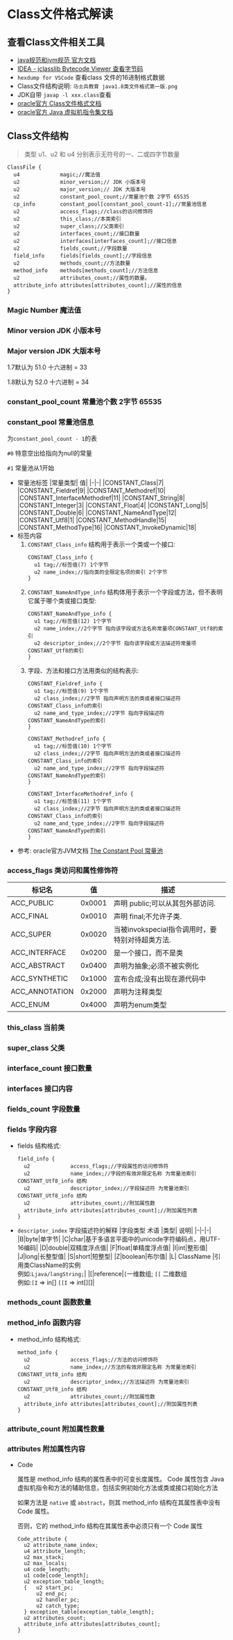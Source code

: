 Class文件格式解读
===
## 查看Class文件相关工具
* [java规范和jvm规范 官方文档](https://docs.oracle.com/javase/specs/)
* [IDEA - jclasslib Bytecode Viewer 查看字节码](https://plugins.jetbrains.com/plugin/9248-jclasslib-bytecode-viewer)
* `hexdump for VSCode` 查看class 文件的16进制格式数据
* Class文件结构说明: `马士兵教育 java1.8类文件格式第一版.png`
* JDK自带 `javap -l xxx.class`查看
* [oracle官方 Class文件格式文档](https://docs.oracle.com/javase/specs/jvms/se8/html/jvms-4.html)
* [oracle官方 Java 虚拟机指令集文档](https://docs.oracle.com/javase/specs/jvms/se8/html/jvms-6.html)
## Class文件结构
> 类型 u1、u2 和 u4 分别表示无符号的一、二或四字节数量
```
ClassFile {
  u4             magic;//魔法值
  u2             minor_version;// JDK 小版本号
  u2             major_version;// JDK 大版本号 
  u2             constant_pool_count;//常量池个数 2字节 65535
  cp_info        constant_pool[constant_pool_count-1];//常量池信息
  u2             access_flags;//class的访问修饰符
  u2             this_class;//本类索引
  u2             super_class;//父类索引
  u2             interfaces_count;//接口数量
  u2             interfaces[interfaces_count];//接口信息
  u2             fields_count;//字段数量
  field_info     fields[fields_count];//字段信息
  u2             methods_count;//方法数量
  method_info    methods[methods_count];//方法信息
  u2             attributes_count;//属性的数量。
  attribute_info attributes[attributes_count];//属性的信息
}
```
### Magic Number 魔法值
### Minor version JDK 小版本号
### Major version JDK 大版本号 
  
  1.7默认为 51.0 十六进制 = 33

  1.8默认为 52.0 十六进制 = 34
### constant_pool_count  常量池个数 2字节 65535
### constant_pool 常量池信息 

  为`constant_pool_count - 1`的表

  `#0` 特意空出给指向为null的常量

  `#1` 常量池从1开始
  * 常量池标签
    |常量类型|	值|
    |-|-|
    |CONSTANT_Class|7|
    |CONSTANT_Fieldref|9|
    |CONSTANT_Methodref|10|
    |CONSTANT_InterfaceMethodref|11|
    |CONSTANT_String|8|
    |CONSTANT_Integer|3|
    |CONSTANT_Float|4|
    |CONSTANT_Long|5|
    |CONSTANT_Double|6|
    |CONSTANT_NameAndType|12|
    |CONSTANT_Utf8|1|
    |CONSTANT_MethodHandle|15|
    |CONSTANT_MethodType|16|
    |CONSTANT_InvokeDynamic|18|
  * 标签内容
    1. `CONSTANT_Class_info` 结构用于表示一个类或一个接口:
        ```
        CONSTANT_Class_info {
          u1 tag;//标签值(7) 1个字节
          u2 name_index;//指向类的全限定名项的索引 2个字节
        }
        ```  
    1. `CONSTANT_NameAndType_info` 结构体用于表示一个字段或方法，但不表明它属于哪个类或接口类型:
        ```
        CONSTANT_NameAndType_info {
          u1 tag;//标签值(12) 1个字节
          u2 name_index;//2个字节 指向该字段或方法名称常量项CONSTANT_Utf8的索引
          u2 descriptor_index;//2个字节 指向该字段或方法描述符常量项CONSTANT_Utf8的索引
        }
        ```    
    1. 字段、方法和接口方法用类似的结构表示:   
        ```
        CONSTANT_Fieldref_info {
          u1 tag;//标签值(9) 1个字节
          u2 class_index;//2字节 指向声明方法的类或者接口描述符CONSTANT_Class_info的索引
          u2 name_and_type_index;//2字节 指向字段描述符CONSTANT_NameAndType的索引
        }

        CONSTANT_Methodref_info {
          u1 tag;//标签值(10) 1个字节
          u2 class_index;//2字节 指向声明方法的类或者接口描述符CONSTANT_Class_info的索引
          u2 name_and_type_index;//2字节 指向字段描述符CONSTANT_NameAndType的索引
        }

        CONSTANT_InterfaceMethodref_info {
          u1 tag;//标签值(11) 1个字节
          u2 class_index;//2字节 指向声明方法的类或者接口描述符CONSTANT_Class_info的索引
          u2 name_and_type_index;//2字节 指向字段描述符CONSTANT_NameAndType的索引
        }
        ``` 
  * 参考: oracle官方JVM文档 [The Constant Pool 常量池 ](https://docs.oracle.com/javase/specs/jvms/se8/html/jvms-4.html#jvms-4.4)
### access_flags  类访问和属性修饰符

  |标记名|值|描述|
  |-|-|-|
  |ACC_PUBLIC	|0x0001	|声明 public;可以从其包外部访问.|
  |ACC_FINAL	|0x0010|	声明 final;不允许子类.|
  |ACC_SUPER	|0x0020|	当被invokspecial指令调用时，要特别对待超类方法.|
  |ACC_INTERFACE	|0x0200|	是一个接口，而不是类|
  |ACC_ABSTRACT	|0x0400|	声明为抽象;必须不被实例化|
  |ACC_SYNTHETIC	|0x1000|宣布合成;没有出现在源代码中|
  |ACC_ANNOTATION	|0x2000|声明为注释类型|
  |ACC_ENUM	|0x4000|声明为enum类型|
### this_class 当前类
### super_class 父类
### interface_count 接口数量  
### interfaces 接口内容
### fields_count 字段数量
### fields 字段内容
* fields 结构格式:
  ```
  field_info {
    u2             access_flags;//字段属性的访问修饰符
    u2             name_index;//字段的有效非限定名称 为常量池索引 CONSTANT_Utf8_info 结构
    u2             descriptor_index;//字段描述符 为常量池索引 CONSTANT_Utf8_info 结构
    u2             attributes_count;//附加属性数
    attribute_info attributes[attributes_count];//附加属性列表
  }
  ```
* `descriptor_index` 字段描述符的解释
  |字段类型 术语	|类型|	说明|
  |-|-|-|
  |B|byte|单字节|
  |C|char|基于多语言平面中的unicode字符编码点，用UTF-16编码|
  |D|double|双精度浮点值|
  |F|float|单精度浮点值|
  |I|int|整形值|
  |J|long|长整型值|
  |S|short|短整型|
  |Z|boolean|布尔值|
  |L| ClassName |引用类ClassName的实例 <br/>例如:`Ljava/langString;`|
  |[|reference|`[`一维数组; `[[` 二维数组 <br/>例如:`[I` => in[] `[[I` => int[][]|
### methods_count 函数数量
### method_info 函数内容
* method_info 结构格式:
  ```
  method_info {
    u2             access_flags;//方法的访问修饰符
    u2             name_index;//方法的有效非限定名称 为常量池索引 CONSTANT_Utf8_info 结构
    u2             descriptor_index;//方法描述符 为常量池索引 CONSTANT_Utf8_info 结构
    u2             attributes_count;//附加属性数
    attribute_info attributes[attributes_count];//附加属性列表
  }
  ```
### attribute_count 附加属性数量
### attributes 附加属性内容 
* Code 

  属性是 method_info 结构的属性表中的可变长度属性。 Code 属性包含 Java 虚拟机指令和方法的辅助信息，包括实例初始化方法或类或接口初始化方法

  如果方法是 `native` 或 `abstract`，则其 method_info 结构在其属性表中没有 Code 属性。

  否则，它的 method_info 结构在其属性表中必须只有一个 Code 属性
  ```
  Code_attribute {
    u2 attribute_name_index;
    u4 attribute_length;
    u2 max_stack;
    u2 max_locals;
    u4 code_length;
    u1 code[code_length];
    u2 exception_table_length;
    {   u2 start_pc;
        u2 end_pc;
        u2 handler_pc;
        u2 catch_type;
    } exception_table[exception_table_length];
    u2 attributes_count;
    attribute_info attributes[attributes_count];
  }
  ```
